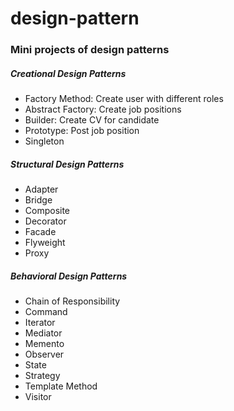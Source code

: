 # design-pattern
<h3>Mini projects of design patterns</h3>

<h5>Creational Design Patterns</h5>
<ul>
  <li>Factory Method: Create user with different roles</li>
  <li>Abstract Factory: Create job positions</li>
  <li>Builder: Create CV for candidate</li>
  <li>Prototype: Post job position</li>
  <li>Singleton</li>
</ul>
<h5>Structural Design Patterns</h5>
<ul>
  <li>Adapter</li>
  <li>Bridge</li>
  <li>Composite</li>
  <li>Decorator</li>
  <li>Facade</li>
  <li>Flyweight</li>
  <li>Proxy</li>
</ul>
<h5>Behavioral Design Patterns</h5>
<ul>
  <li>Chain of Responsibility</li>
  <li>Command</li>
  <li>Iterator</li>
  <li>Mediator</li>
  <li>Memento</li>
  <li>Observer</li>
  <li>State</li>
  <li>Strategy</li>
  <li>Template Method</li>
  <li>Visitor</li>
</ul>
